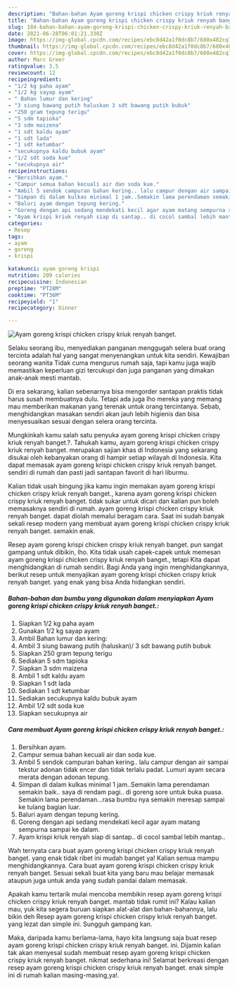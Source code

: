 ```yaml
---
description: "Bahan-bahan Ayam goreng krispi chicken crispy kriuk renyah banget. yang lezat Untuk Jualan"
title: "Bahan-bahan Ayam goreng krispi chicken crispy kriuk renyah banget. yang lezat Untuk Jualan"
slug: 184-bahan-bahan-ayam-goreng-krispi-chicken-crispy-kriuk-renyah-banget-yang-lezat-untuk-jualan
date: 2021-06-28T06:01:21.330Z
image: https://img-global.cpcdn.com/recipes/ebc8d42a1f0dc8b7/680x482cq70/ayam-goreng-krispi-chicken-crispy-kriuk-renyah-banget-foto-resep-utama.jpg
thumbnail: https://img-global.cpcdn.com/recipes/ebc8d42a1f0dc8b7/680x482cq70/ayam-goreng-krispi-chicken-crispy-kriuk-renyah-banget-foto-resep-utama.jpg
cover: https://img-global.cpcdn.com/recipes/ebc8d42a1f0dc8b7/680x482cq70/ayam-goreng-krispi-chicken-crispy-kriuk-renyah-banget-foto-resep-utama.jpg
author: Marc Greer
ratingvalue: 3.5
reviewcount: 12
recipeingredient:
- "1/2 kg paha ayam"
- "1/2 kg sayap ayam"
- " Bahan lumur dan kering"
- "3 siung bawang putih haluskan 3 sdt bawang putih bubuk"
- "250 gram tepung terigu"
- "5 sdm tapioka"
- "3 sdm maizena"
- "1 sdt kaldu ayam"
- "1 sdt lada"
- "1 sdt ketumbar"
- "secukupnya kaldu bubuk ayam"
- "1/2 sdt soda kue"
- "secukupnya air"
recipeinstructions:
- "Bersihkan ayam."
- "Campur semua bahan kecuali air dan soda kue."
- "Ambil 5 sendok campuran bahan kering.. lalu campur dengan air sampai tekstur adonan tidak encer dan tidak terlalu padat. Lumuri ayam secara merata dengan adonan tepung."
- "Simpan di dalam kulkas minimal 1 jam..Semakin lama perendaman semakin baik.. saya di rendam pagi.. di goreng sore untuk buka puasa. Semakin lama perendaman...rasa bumbu nya semakin meresap sampai ke tulang bagian luar."
- "Baluri ayam dengan tepung kering."
- "Goreng dengan api sedang mendekati kecil agar ayam matang sempurna sampai ke dalam."
- "Ayam krispi kriuk renyah siap di santap.. di cocol sambal lebih mantap.."
categories:
- Resep
tags:
- ayam
- goreng
- krispi

katakunci: ayam goreng krispi 
nutrition: 209 calories
recipecuisine: Indonesian
preptime: "PT28M"
cooktime: "PT36M"
recipeyield: "1"
recipecategory: Dinner

---
```



![Ayam goreng krispi chicken crispy kriuk renyah banget.](https://img-global.cpcdn.com/recipes/ebc8d42a1f0dc8b7/680x482cq70/ayam-goreng-krispi-chicken-crispy-kriuk-renyah-banget-foto-resep-utama.jpg)

Selaku seorang ibu, menyediakan panganan menggugah selera buat orang tercinta adalah hal yang sangat menyenangkan untuk kita sendiri. Kewajiban seorang  wanita Tidak cuma mengurus rumah saja, tapi kamu juga wajib memastikan keperluan gizi tercukupi dan juga panganan yang dimakan anak-anak mesti mantab.

Di era  sekarang, kalian sebenarnya bisa mengorder santapan praktis tidak harus susah membuatnya dulu. Tetapi ada juga lho mereka yang memang mau memberikan makanan yang terenak untuk orang tercintanya. Sebab, menghidangkan masakan sendiri akan jauh lebih higienis dan bisa menyesuaikan sesuai dengan selera orang tercinta. 



Mungkinkah kamu salah satu penyuka ayam goreng krispi chicken crispy kriuk renyah banget.?. Tahukah kamu, ayam goreng krispi chicken crispy kriuk renyah banget. merupakan sajian khas di Indonesia yang sekarang disukai oleh kebanyakan orang di hampir setiap wilayah di Indonesia. Kita dapat memasak ayam goreng krispi chicken crispy kriuk renyah banget. sendiri di rumah dan pasti jadi santapan favorit di hari liburmu.

Kalian tidak usah bingung jika kamu ingin memakan ayam goreng krispi chicken crispy kriuk renyah banget., karena ayam goreng krispi chicken crispy kriuk renyah banget. tidak sukar untuk dicari dan kalian pun boleh memasaknya sendiri di rumah. ayam goreng krispi chicken crispy kriuk renyah banget. dapat diolah memalui beragam cara. Saat ini sudah banyak sekali resep modern yang membuat ayam goreng krispi chicken crispy kriuk renyah banget. semakin enak.

Resep ayam goreng krispi chicken crispy kriuk renyah banget. pun sangat gampang untuk dibikin, lho. Kita tidak usah capek-capek untuk memesan ayam goreng krispi chicken crispy kriuk renyah banget., tetapi Kita dapat menghidangkan di rumah sendiri. Bagi Anda yang ingin menghidangkannya, berikut resep untuk menyajikan ayam goreng krispi chicken crispy kriuk renyah banget. yang enak yang bisa Anda hidangkan sendiri.

<!--inarticleads1-->

##### Bahan-bahan dan bumbu yang digunakan dalam menyiapkan Ayam goreng krispi chicken crispy kriuk renyah banget.:

1. Siapkan 1/2 kg paha ayam
1. Gunakan 1/2 kg sayap ayam
1. Ambil  Bahan lumur dan kering:
1. Ambil 3 siung bawang putih (haluskan)/ 3 sdt bawang putih bubuk
1. Siapkan 250 gram tepung terigu
1. Sediakan 5 sdm tapioka
1. Siapkan 3 sdm maizena
1. Ambil 1 sdt kaldu ayam
1. Siapkan 1 sdt lada
1. Sediakan 1 sdt ketumbar
1. Sediakan secukupnya kaldu bubuk ayam
1. Ambil 1/2 sdt soda kue
1. Siapkan secukupnya air




<!--inarticleads2-->

##### Cara membuat Ayam goreng krispi chicken crispy kriuk renyah banget.:

1. Bersihkan ayam.
1. Campur semua bahan kecuali air dan soda kue.
1. Ambil 5 sendok campuran bahan kering.. lalu campur dengan air sampai tekstur adonan tidak encer dan tidak terlalu padat. Lumuri ayam secara merata dengan adonan tepung.
1. Simpan di dalam kulkas minimal 1 jam..Semakin lama perendaman semakin baik.. saya di rendam pagi.. di goreng sore untuk buka puasa. Semakin lama perendaman...rasa bumbu nya semakin meresap sampai ke tulang bagian luar.
1. Baluri ayam dengan tepung kering.
1. Goreng dengan api sedang mendekati kecil agar ayam matang sempurna sampai ke dalam.
1. Ayam krispi kriuk renyah siap di santap.. di cocol sambal lebih mantap..




Wah ternyata cara buat ayam goreng krispi chicken crispy kriuk renyah banget. yang enak tidak ribet ini mudah banget ya! Kalian semua mampu menghidangkannya. Cara buat ayam goreng krispi chicken crispy kriuk renyah banget. Sesuai sekali buat kita yang baru mau belajar memasak ataupun juga untuk anda yang sudah pandai dalam memasak.

Apakah kamu tertarik mulai mencoba membikin resep ayam goreng krispi chicken crispy kriuk renyah banget. mantab tidak rumit ini? Kalau kalian mau, yuk kita segera buruan siapkan alat-alat dan bahan-bahannya, lalu bikin deh Resep ayam goreng krispi chicken crispy kriuk renyah banget. yang lezat dan simple ini. Sungguh gampang kan. 

Maka, daripada kamu berlama-lama, hayo kita langsung saja buat resep ayam goreng krispi chicken crispy kriuk renyah banget. ini. Dijamin kalian tak akan menyesal sudah membuat resep ayam goreng krispi chicken crispy kriuk renyah banget. nikmat sederhana ini! Selamat berkreasi dengan resep ayam goreng krispi chicken crispy kriuk renyah banget. enak simple ini di rumah kalian masing-masing,ya!.

